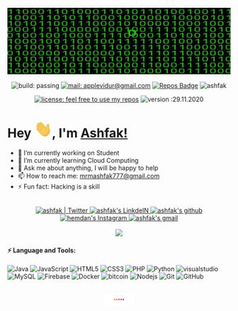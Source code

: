 <p align="center">

  <img src="https://github.com/ashfak777/ashfak777/blob/main/coding.gif" width="2100" height="150">
  
</p>
<div align="center">

![build: passing](https://img.shields.io/badge/build-passing-success)
[![mail: applevidur@gmail.com](https://img.shields.io/badge/mail-mrmashfak777%20at%20gmail%20dot%20com-red)](mailto://mrmashfak777@gmail.com)
[![Repos Badge](https://badges.pufler.dev/repos/ashfak777)](https://badges.pufler.dev)
<img src="https://komarev.com/ghpvc/?username=ashfak777&label=Profile%20views&color=0e75b6&style=flat" alt="ashfak" />

[![license: feel free to use my repos](https://img.shields.io/badge/license-feel%20free%20to%20use%20my%20repos-success)](https://github.com/ashfak777)
![version :29.11.2020](https://img.shields.io/badge/version-29.11.2020-informational)

</div>

# Hey <img src="https://github.com/ashfak777/ashfak777/blob/main/wave_1.gif" width="40px">, I'm [Ashfak!](https://github.com/ashfak777) 

- 🔭 I’m currently working on Student
- 🌱 I’m currently learning Cloud Computing
- 💬 Ask me about anything, I will be happy to help
- 📫 How to reach me: mrmashfak777@gmail.com
- ⚡ Fun fact: Hacking is a skill

</br>

<div align="center">

<a href="https://twitter.com/Mohamed12069471?s=09">
  <img alt="ashfak | Twitter" width="35px" src="https://image.flaticon.com/icons/svg/2111/2111703.svg" draggable="false" />
</a>
<a href="https://www.linkedin.com/in/mohammed-ashfak-335723138/">
  <img alt="ashfak's LinkdeIN" width="35px" src="https://image.flaticon.com/icons/svg/2111/2111465.svg" draggable="false" />
</a>
<a href="https://github.com/ashfak777">
  <img alt="ashfak's github" width="35px" src="https://image.flaticon.com/icons/svg/2111/2111432.svg" draggable="false" />
</a>
<a href="https://www.instagram.com/ashfak777_/">
  <img alt="hemdan's Instagram" width="35px" src="https://image.flaticon.com/icons/svg/2111/2111421.svg" draggable="false" />
</a>
<a href="mailto:mrmashfak777@gmail.com">
  <img alt="ashfak's gmail" width="35px" src="https://image.flaticon.com/icons/svg/732/732200.svg" draggable="false" />
</a>


</div>
<br>
<div align="center">
  
  <a href="https://github.com/ashfak777" target="_blank">
    <img src="https://img.shields.io/github/followers/ashfak777?label=Follow%20Me&style=social"/>
  </a>

</div>
     
#### ⚡ Language and Tools:


![Java](https://img.shields.io/badge/-Java-007396?style=flat-square&logo=java)
![JavaScript](https://img.shields.io/badge/-JavaScript-black?style=flat-square&logo=javascript)
![HTML5](https://img.shields.io/badge/-HTML5-E34F26?style=flat-square&logo=html5&logoColor=white)
![CSS3](https://img.shields.io/badge/-CSS3-1572B6?style=flat-square&logo=css3)
![PHP](https://img.shields.io/badge/-PHP-787CB5?style=flat-square&logo=PHP&logoColor=black)
![Python](https://img.shields.io/badge/-Python-ffff47?style=flat-square&logo=python)
![visualstudio](https://badgen.net/badge/icon/visualstudio?icon=visualstudio&label)
![MySQL](https://img.shields.io/badge/-MySQL-4479A1?style=flat-square&logo=mysql&logoColor=white)
![Firebase](https://img.shields.io/badge/Firebase-FFCA28?style=flat-square&logo=firebase&logoColor=white)
![Docker](https://img.shields.io/badge/-Docker-2496ED?style=flat-square&logo=docker&logoColor=white)
![bitcoin](https://badgen.net/badge/icon/bitcoin?icon=bitcoin&label)
![Nodejs](https://img.shields.io/badge/-Nodejs-339933?style=flat-square&logo=Node.js&logoColor=white)
![Git](https://img.shields.io/badge/-Git-black?style=flat-square&logo=git)
![GitHub](https://img.shields.io/badge/-GitHub-181717?style=flat-square&logo=github) 

<br>
<div align="center">
  <img src="https://github.com/ashfak777/ashfak777/blob/main/loading.gif" width="70px">
</div>



